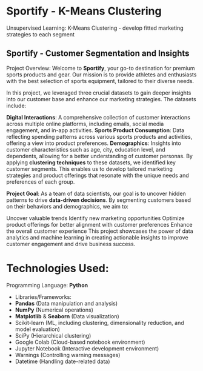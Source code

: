 # Sportify - K-Means Clustering
Unsupervised Learning: K-Means Clustering - develop fitted marketing strategies to each segment

## Sportify - Customer Segmentation and Insights
Project Overview: Welcome to **Sportify**, your go-to destination for premium sports products and gear. Our mission is to provide athletes and enthusiasts with the best selection of sports equipment, tailored to their diverse needs.

In this project, we leveraged three crucial datasets to gain deeper insights into our customer base and enhance our marketing strategies. The datasets include:

**Digital Interactions**: A comprehensive collection of customer interactions across multiple online platforms, including emails, social media engagement, and in-app activities.
**Sports Product Consumption**: Data reflecting spending patterns across various sports products and activities, offering a view into product preferences.
**Demographics**: Insights into customer characteristics such as age, city, education level, and dependents, allowing for a better understanding of customer personas.
By applying **clustering techniques** to these datasets, we identified key customer segments. This enables us to develop tailored marketing strategies and product offerings that resonate with the unique needs and preferences of each group.

**Project Goal**: As a team of data scientists, our goal is to uncover hidden patterns to drive **data-driven decisions**. By segmenting customers based on their behaviors and demographics, we aim to:

Uncover valuable trends
Identify new marketing opportunities
Optimize product offerings for better alignment with customer preferences
Enhance the overall customer experience
This project showcases the power of data analytics and machine learning in creating actionable insights to improve customer engagement and drive business success.

# Technologies Used:
Programming Language: **Python**
- Libraries/Frameworks:
- **Pandas** (Data manipulation and analysis)
- **NumPy** (Numerical operations)
- **Matplotlib** & **Seaborn** (Data visualization)
- Scikit-learn (ML, including clustering, dimensionality reduction, and model evaluation)
- SciPy (Hierarchical clustering)
- Google Colab (Cloud-based notebook environment)
- Jupyter Notebook (Interactive development environment)
- Warnings (Controlling warning messages)
- Datetime (Handling date-related data)
